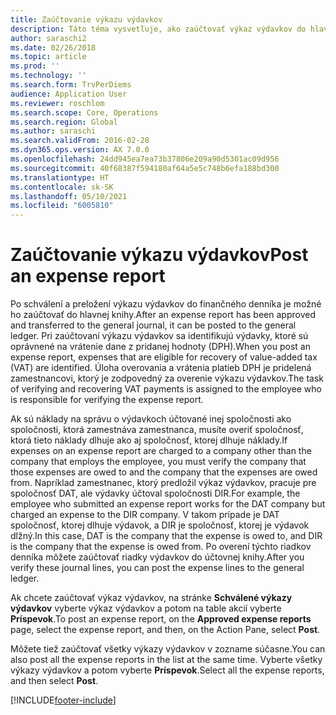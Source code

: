 ```yaml
---
title: Zaúčtovanie výkazu výdavkov
description: Táto téma vysvetľuje, ako zaúčtovať výkaz výdavkov do hlavnej knihy.
author: saraschi2
ms.date: 02/26/2018
ms.topic: article
ms.prod: ''
ms.technology: ''
ms.search.form: TrvPerDiems
audience: Application User
ms.reviewer: roschlom
ms.search.scope: Core, Operations
ms.search.region: Global
ms.author: saraschi
ms.search.validFrom: 2016-02-28
ms.dyn365.ops.version: AX 7.0.0
ms.openlocfilehash: 24dd945ea7ea73b37806e209a90d5301ac09d956
ms.sourcegitcommit: 40f68387f594180af64a5e5c748b6efa188bd300
ms.translationtype: HT
ms.contentlocale: sk-SK
ms.lasthandoff: 05/10/2021
ms.locfileid: "6005810"
---
```

# <a name="post-an-expense-report"></a><span data-ttu-id="8e321-103">Zaúčtovanie výkazu výdavkov</span><span class="sxs-lookup"><span data-stu-id="8e321-103">Post an expense report</span></span>

<span data-ttu-id="8e321-104">Po schválení a preložení výkazu výdavkov do finančného denníka je možné ho zaúčtovať do hlavnej knihy.</span><span class="sxs-lookup"><span data-stu-id="8e321-104">After an expense report has been approved and transferred to the general journal, it can be posted to the general ledger.</span></span> <span data-ttu-id="8e321-105">Pri zaúčtovaní výkazu výdavkov sa identifikujú výdavky, ktoré sú oprávnené na vrátenie dane z pridanej hodnoty (DPH).</span><span class="sxs-lookup"><span data-stu-id="8e321-105">When you post an expense report, expenses that are eligible for recovery of value-added tax (VAT) are identified.</span></span> <span data-ttu-id="8e321-106">Úloha overovania a vrátenia platieb DPH je pridelená zamestnancovi, ktorý je zodpovedný za overenie výkazu výdavkov.</span><span class="sxs-lookup"><span data-stu-id="8e321-106">The task of verifying and recovering VAT payments is assigned to the employee who is responsible for verifying the expense report.</span></span>

<span data-ttu-id="8e321-107">Ak sú náklady na správu o výdavkoch účtované inej spoločnosti ako spoločnosti, ktorá zamestnáva zamestnanca, musíte overiť spoločnosť, ktorá tieto náklady dlhuje ako aj spoločnosť, ktorej dlhuje náklady.</span><span class="sxs-lookup"><span data-stu-id="8e321-107">If expenses on an expense report are charged to a company other than the company that employs the employee, you must verify the company that those expenses are owed to and the company that the expenses are owed from.</span></span> <span data-ttu-id="8e321-108">Napríklad zamestnanec, ktorý predložil výkaz výdavkov, pracuje pre spoločnosť DAT, ale výdavky účtoval spoločnosti DIR.</span><span class="sxs-lookup"><span data-stu-id="8e321-108">For example, the employee who submitted an expense report works for the DAT company but charged an expense to the DIR company.</span></span> <span data-ttu-id="8e321-109">V takom prípade je DAT spoločnosť, ktorej dlhuje výdavok, a DIR je spoločnosť, ktorej je výdavok dlžný.</span><span class="sxs-lookup"><span data-stu-id="8e321-109">In this case, DAT is the company that the expense is owed to, and DIR is the company that the expense is owed from.</span></span> <span data-ttu-id="8e321-110">Po overení týchto riadkov denníka môžete zaúčtovať riadky výdavkov do účtovnej knihy.</span><span class="sxs-lookup"><span data-stu-id="8e321-110">After you verify these journal lines, you can post the expense lines to the general ledger.</span></span>

<span data-ttu-id="8e321-111">Ak chcete zaúčtovať výkaz výdavkov, na stránke **Schválené výkazy výdavkov** vyberte výkaz výdavkov a potom na table akcií vyberte **Príspevok**.</span><span class="sxs-lookup"><span data-stu-id="8e321-111">To post an expense report, on the **Approved expense reports** page, select the expense report, and then, on the Action Pane, select **Post**.</span></span>

<span data-ttu-id="8e321-112">Môžete tiež zaúčtovať všetky výkazy výdavkov v zozname súčasne.</span><span class="sxs-lookup"><span data-stu-id="8e321-112">You can also post all the expense reports in the list at the same time.</span></span> <span data-ttu-id="8e321-113">Vyberte všetky výkazy výdavkov a potom vyberte **Príspevok**.</span><span class="sxs-lookup"><span data-stu-id="8e321-113">Select all the expense reports, and then select **Post**.</span></span>


[!INCLUDE[footer-include](../includes/footer-banner.md)]
